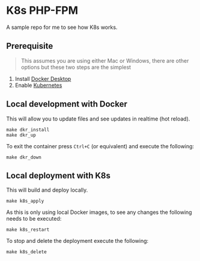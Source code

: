# K8s PHP-FPM

A sample repo for me to see how K8s works.

## Prerequisite

> This assumes you are using either Mac or Windows, there are other options but these two steps are the simplest

1. Install [Docker Desktop](https://www.docker.com/products/docker-desktop/)
2. Enable [Kubernetes](https://docs.docker.com/desktop/features/kubernetes/)

## Local development with Docker

This will allow you to update files and see updates in realtime (hot reload).

```shell
make dkr_install
make dkr_up
```

To exit the container press `Ctrl+C` (or equivalent) and execute the following:

```shell
make dkr_down
```

## Local deployment with K8s

This will build and deploy locally.

```shell
make k8s_apply
```

As this is only using local Docker images, to see any changes the following needs to be executed:

```shell
make k8s_restart
```

To stop and delete the deployment execute the following:

```shell
make k8s_delete
```
